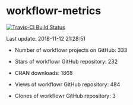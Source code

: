 
<!-- README.md is generated from README.Rmd. Please edit that file -->
workflowr-metrics
=================

[![Travis-CI Build Status](https://travis-ci.org/workflowr/workflowr-metrics.svg?branch=master)](https://travis-ci.org/workflowr/workflowr-metrics)

Last update: 2018-11-12 21:28:51

-   Number of workflowr projects on GitHub: 333

-   Stars of workflowr GitHub repository: 232

-   CRAN downloads: 1868

-   Views of workflowr GitHub repository: 484

-   Clones of workflowr GitHub repository: 3
